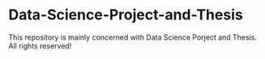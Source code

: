 # Data-Science-Project-and-Thesis
This repository is mainly concerned with Data Science Porject and Thesis.
All rights reserved!
